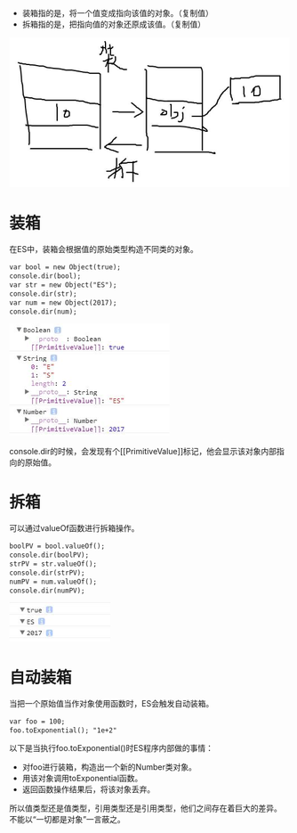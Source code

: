 * 装箱指的是，将一个值变成指向该值的对象。（复制值）
* 拆箱指的是，把指向值的对象还原成该值。（复制值）

![](../../images/TIM截图20170717084855.jpg)

# 装箱
在ES中，装箱会根据值的原始类型构造不同类的对象。

~~~
var bool = new Object(true);
console.dir(bool);
var str = new Object("ES");
console.dir(str);
var num = new Object(2017);
console.dir(num);
~~~

![](../../images/TIM截图20170717090612.jpg)

console.dir的时候，会发现有个\[\[PrimitiveValue\]\]标记，他会显示该对象内部指向的原始值。

# 拆箱

可以通过valueOf函数进行拆箱操作。

~~~
boolPV = bool.valueOf();
console.dir(boolPV);
strPV = str.valueOf();
console.dir(strPV);
numPV = num.valueOf();
console.dir(numPV);
~~~

![](../../images/TIM截图20170717093009.jpg)

# 自动装箱

当把一个原始值当作对象使用函数时，ES会触发自动装箱。

~~~
var foo = 100;
foo.toExponential(); "1e+2"
~~~

以下是当执行foo.toExponential()时ES程序内部做的事情：

* 对foo进行装箱，构造出一个新的Number类对象。
* 用该对象调用toExponential函数。
* 返回函数操作结果后，将该对象丢弃。

所以值类型还是值类型，引用类型还是引用类型，他们之间存在着巨大的差异。
不能以“一切都是对象”一言蔽之。
